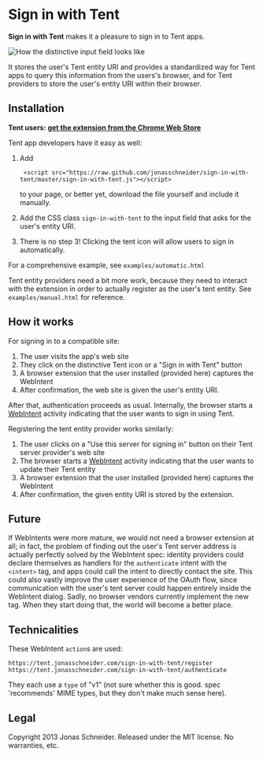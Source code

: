 Sign in with Tent
=================

**Sign in with Tent** makes it a pleasure to sign in to Tent apps.

![How the distinctive input field looks like](http://puu.sh/1MazA)

It stores the user's Tent entity URI and provides a standardized way for Tent apps to query this information from the users's browser, and for Tent providers to store the user's entity URI within their browser.

Installation
------------

**Tent users: [get the extension from the Chrome Web Store](https://chrome.google.com/webstore/detail/sign-in-with-tent/dglnpdelpkpemimngajbfhnefdnfendn)**

Tent app developers have it easy as well:

1. Add

        <script src="https://raw.github.com/jonasschneider/sign-in-with-tent/master/sign-in-with-tent.js"></script>

   to your page, or better yet, download the file yourself and include it manually.
2. Add the CSS class `sign-in-with-tent` to the input field that asks for the user's entity URI.
3. There is no step 3! Clicking the tent icon will allow users to sign in automatically.

For a comprehensive example, see `examples/automatic.html`

Tent entity providers need a bit more work, because they need to interact with the extension in order to actually register as the user's tent entity. See `examples/manual.html` for reference.

How it works
------------
For signing in to a compatible site:

1. The user visits the app's web site
2. They click on the distinctive Tent icon or a "Sign in with Tent" button
3. A browser extension that the user installed (provided here) captures the WebIntent
4. After confirmation, the web site is given the user's entity URI.

After that, authentication proceeds as usual. Internally, the browser starts a [WebIntent](http://webintents.org/) activity indicating that the user wants to sign in using Tent.

Registering the tent entity provider works similarly:

1. The user clicks on a "Use this server for signing in" button on their Tent server provider's web site
2. The browser starts a [WebIntent](http://webintents.org/) activity indicating that the user wants to update their Tent entity
3. A browser extension that the user installed (provided here) captures the WebIntent
4. After confirmation, the given entity URI is stored by the extension.

Future
------
If WebIntents were more mature, we would not need a browser extension at all; in fact, the problem of finding out the user's Tent server address is actually perfectly solved by the WebIntent spec: identity providers could declare themselves as handlers for the `authenticate` intent with the `<intent>` tag, and apps could call the intent to directly contact the site. This could also vastly improve the user experience of the OAuth flow, since communication with the user's tent server could happen entirely inside the WebIntent dialog.
Sadly, no browser vendors currently implement the new tag. When they start doing that, the world will become a better place.

Technicalities
--------------
These WebIntent `action`s are used:

    https://tent.jonasschneider.com/sign-in-with-tent/register
    https://tent.jonasschneider.com/sign-in-with-tent/authenticate

They each use a `type` of "v1" (not sure whether this is good. spec 'recommends' MIME types, but they don't make much sense here).

Legal
-----
Copyright 2013 Jonas Schneider. Released under the MIT license. No warranties, etc.